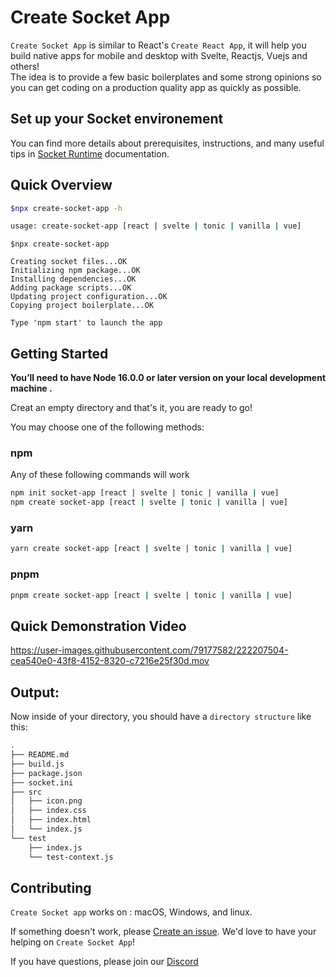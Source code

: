 
# Create Socket App 

`Create Socket App` is similar to React's `Create React App`, it will help you build native apps for mobile and desktop with Svelte, Reactjs, Vuejs and others!  
The idea is to provide a few basic boilerplates and some strong opinions so you can get coding on a production quality app as quickly as possible.  

## Set up your Socket environement  

You can find more details about prerequisites, instructions, and many useful tips in [Socket Runtime](https://sockets.sh/) documentation.

## Quick Overview  

```bash
$npx create-socket-app -h

usage: create-socket-app [react | svelte | tonic | vanilla | vue]  

```
```
$npx create-socket-app

Creating socket files...OK
Initializing npm package...OK
Installing dependencies...OK
Adding package scripts...OK
Updating project configuration...OK
Copying project boilerplate...OK

Type 'npm start' to launch the app

```  

## Getting Started 

**You’ll need to have Node 16.0.0 or later version on your local development machine .**  

Creat an empty directory and that's it, you are ready to go!

You may choose one of the following methods: 

### **npm**

Any of these following commands will work
```bash
npm init socket-app [react | svelte | tonic | vanilla | vue]
npm create socket-app [react | svelte | tonic | vanilla | vue]

```
  
### **yarn**
```bash
yarn create socket-app [react | svelte | tonic | vanilla | vue]
```

### **pnpm**
```bash
pnpm create socket-app [react | svelte | tonic | vanilla | vue]
```  

## Quick Demonstration Video



https://user-images.githubusercontent.com/79177582/222207504-cea540e0-43f8-4152-8320-c7216e25f30d.mov


## Output:

Now inside of your directory, you should have a `directory structure` like this:

```bash
.
├── README.md
├── build.js
├── package.json
├── socket.ini
├── src
│   ├── icon.png
│   ├── index.css
│   ├── index.html
│   └── index.js
└── test
    ├── index.js
    └── test-context.js
```

## Contributing 

`Create Socket app` works on : macOS, Windows, and linux.  

If something doesn't work, please [Create an issue](https://github.com/socketsupply/create-socket-app). We'd love to have your helping on `Create Socket App`! 
  
If you have questions, please join our [Discord](https://discord.com/invite/YPV32gKCsH)
